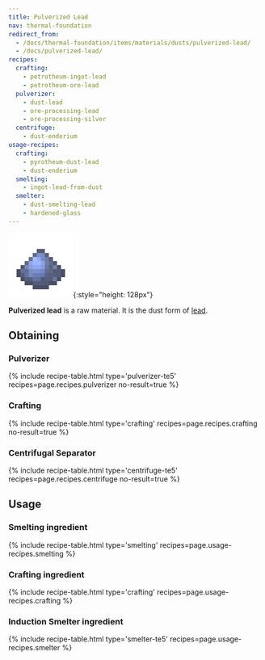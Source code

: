```yaml
---
title: Pulverized Lead
nav: thermal-foundation
redirect_from:
  - /docs/thermal-foundation/items/materials/dusts/pulverized-lead/
  - /docs/pulverized-lead/
recipes:
  crafting:
    - petrotheum-ingot-lead
    - petrotheum-ore-lead
  pulverizer:
    - dust-lead
    - ore-processing-lead
    - ore-processing-silver
  centrifuge:
    - dust-enderium
usage-recipes:
  crafting:
    - pyrotheum-dust-lead
    - dust-enderium
  smelting:
    - ingot-lead-from-dust
  smelter:
    - dust-smelting-lead
    - hardened-glass
---
```


![Pulverized lead](/assets/images/thermal-foundation/dust-lead.png){:style="height: 128px"}


**Pulverized lead** is a raw material. It is the dust form of
[lead](/docs/thermal-foundation/lead-ingot/).


Obtaining
---------

### Pulverizer
{% include recipe-table.html type='pulverizer-te5' recipes=page.recipes.pulverizer no-result=true %}

### Crafting
{% include recipe-table.html type='crafting' recipes=page.recipes.crafting no-result=true %}

### Centrifugal Separator
{% include recipe-table.html type='centrifuge-te5' recipes=page.recipes.centrifuge no-result=true %}


Usage
-----

### Smelting ingredient
{% include recipe-table.html type='smelting' recipes=page.usage-recipes.smelting %}

### Crafting ingredient
{% include recipe-table.html type='crafting' recipes=page.usage-recipes.crafting %}

### Induction Smelter ingredient
{% include recipe-table.html type='smelter-te5' recipes=page.usage-recipes.smelter %}
